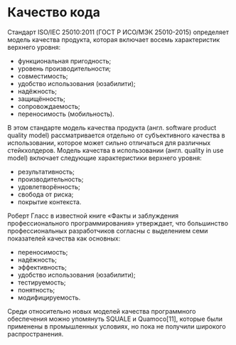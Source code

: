 Качество кода
=============

Стандарт ISO/IEC 25010:2011 (ГОСТ Р ИСО/МЭК 25010-2015) определяет модель качества продукта, которая включает восемь характеристик верхнего уровня:

* функциональная пригодность;
* уровень производительности;
* совместимость;
* удобство использования (юзабилити);
* надёжность;
* защищённость;
* сопровождаемость;
* переносимость (мобильность).

В этом стандарте модель качества продукта (англ. software product quality model) рассматривается отдельно от субъективного качества в использовании, 
которое может сильно отличаться для различных стейкхолдеров.
Модель качества в использовании (англ. quality in use model) включает следующие характеристики верхнего уровня:

* результативность;
* производительность;
* удовлетворённость;
* свобода от риска;
* покрытие контекста.

Роберт Гласс в известной книге «Факты и заблуждения профессионального программирования» утверждает, 
что большинство профессиональных разработчиков согласны с выделением семи показателей качества как основных:

* переносимость;
* надёжность;
* эффективность;
* удобство использования (юзабилити);
* тестируемость;
* понятность;
* модифицируемость.

Среди относительно новых моделей качества программного обеспечения можно упомянуть SQUALE и Quamoco[11], 
которые были применены в промышленных условиях, но пока не получили широкого распространения. 

